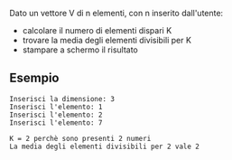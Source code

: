 Dato un vettore V di n elementi, con n inserito dall'utente:

- calcolare il numero di elementi dispari K
- trovare la media degli elementi divisibili per K
- stampare a schermo il risultato

## Esempio

```plaintext
Inserisci la dimensione: 3
Inserisci l'elemento: 1
Inserisci l'elemento: 2
Inserisci l'elemento: 7

K = 2 perchè sono presenti 2 numeri
La media degli elementi divisibili per 2 vale 2
```
